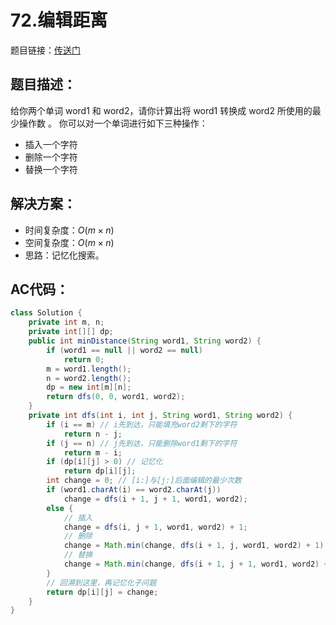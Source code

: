 # 72.编辑距离
题目链接：[传送门](https://leetcode-cn.com/problems/edit-distance/)

## 题目描述：
给你两个单词 word1 和 word2，请你计算出将 word1 转换成 word2 所使用的最少操作数 。
你可以对一个单词进行如下三种操作：
- 插入一个字符
- 删除一个字符
- 替换一个字符

## 解决方案：
- 时间复杂度：$O(m × n)$
- 空间复杂度：$O(m × n)$
- 思路：记忆化搜索。

## AC代码：
```java
class Solution {
	private int m, n;
	private int[][] dp;
	public int minDistance(String word1, String word2) {
		if (word1 == null || word2 == null)
			return 0;
		m = word1.length();
		n = word2.length();
		dp = new int[m][n];
		return dfs(0, 0, word1, word2);
	}
	private int dfs(int i, int j, String word1, String word2) {
		if (i == m) // i先到达，只能填充word2剩下的字符
			return n - j;
		if (j == n) // j先到达，只能删除word1剩下的字符
			return m - i;
		if (dp[i][j] > 0) // 记忆化
			return dp[i][j];
		int change = 0; // [i:]与[j:]后面编辑的最少次数
		if (word1.charAt(i) == word2.charAt(j))
			change = dfs(i + 1, j + 1, word1, word2);
		else {
			// 插入
			change = dfs(i, j + 1, word1, word2) + 1;
			// 删除
			change = Math.min(change, dfs(i + 1, j, word1, word2) + 1);
			// 替换
			change = Math.min(change, dfs(i + 1, j + 1, word1, word2) + 1);
		}
		// 回溯到这里，再记忆化子问题
		return dp[i][j] = change;
	}
}
```